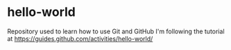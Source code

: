# hello-world
Repository used to learn how to use Git and GitHub
I'm following the tutorial at https://guides.github.com/activities/hello-world/


